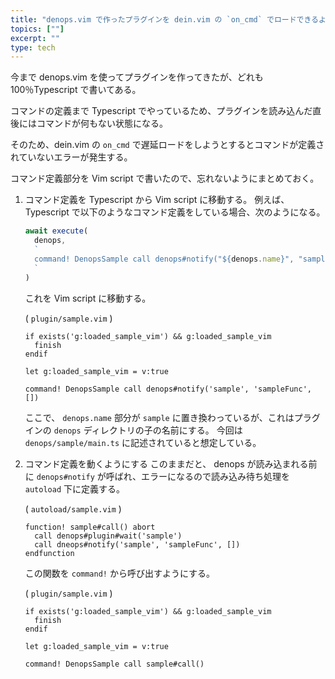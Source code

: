 ```yaml
---
title: "denops.vim で作ったプラグインを dein.vim の `on_cmd` でロードできるようにした"
topics: [""]
excerpt: ""
type: tech
---
```


今まで denops.vim を使ってプラグインを作ってきたが、どれも 100％Typescript で書いてある。

コマンドの定義まで Typescript でやっているため、プラグインを読み込んだ直後にはコマンドが何もない状態になる。

そのため、dein.vim の `on_cmd` で遅延ロードをしようとするとコマンドが定義されていないエラーが発生する。

コマンド定義部分を Vim script で書いたので、忘れないようにまとめておく。

 1. コマンド定義を Typescript から Vim script に移動する。
    例えば、 Typescript で以下のようなコマンド定義をしている場合、次のようになる。

    ```typescript
    await execute(
      denops,
      `
      command! DenopsSample call denops#notify("${denops.name}", "sampleFunc", [])
      `
    )
    ```

    これを Vim script に移動する。

    ( `plugin/sample.vim` )
    ```vim
    if exists('g:loaded_sample_vim') && g:loaded_sample_vim
      finish
    endif

    let g:loaded_sample_vim = v:true

    command! DenopsSample call denops#notify('sample', 'sampleFunc', [])
    ```

    ここで、 `denops.name` 部分が `sample` に置き換わっているが、これはプラグインの `denops` ディレクトリの子の名前にする。
    今回は `denops/sample/main.ts` に記述されていると想定している。

2. コマンド定義を動くようにする
    このままだと、 denops が読み込まれる前に `denops#notify` が呼ばれ、エラーになるので読み込み待ち処理を `autoload` 下に定義する。

    ( `autoload/sample.vim` )
    ```vim
    function! sample#call() abort
      call denops#plugin#wait('sample')
      call dneops#notify('sample', 'sampleFunc', [])
    endfunction
    ```

    この関数を `command!` から呼び出すようにする。

    ( `plugin/sample.vim` )
    ```vim
    if exists('g:loaded_sample_vim') && g:loaded_sample_vim
      finish
    endif

    let g:loaded_sample_vim = v:true

    command! DenopsSample call sample#call()
    ```

